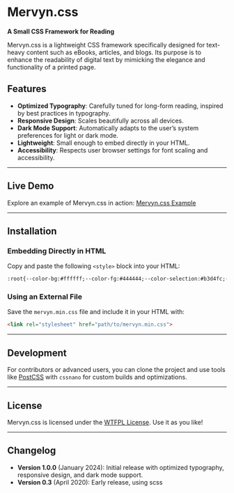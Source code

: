 # Mervyn.css

**A Small CSS Framework for Reading**

Mervyn.css is a lightweight CSS framework specifically designed for text-heavy content such as eBooks, articles, and blogs. Its purpose is to enhance the readability of digital text by mimicking the elegance and functionality of a printed page.

## Features

- **Optimized Typography**: Carefully tuned for long-form reading, inspired by best practices in typography.
- **Responsive Design**: Scales beautifully across all devices.
- **Dark Mode Support**: Automatically adapts to the user’s system preferences for light or dark mode.
- **Lightweight**: Small enough to embed directly in your HTML.
- **Accessibility**: Respects user browser settings for font scaling and accessibility.


---

## Live Demo

Explore an example of Mervyn.css in action: [Mervyn.css Example](https://www.nagoldivad.com/stuff/mervyn-example.html)


---

## Installation

### Embedding Directly in HTML

Copy and paste the following `<style>` block into your HTML:

```html
:root{--color-bg:#ffffff;--color-fg:#444444;--color-selection:#b3d4fc;--color-link:#FF4136;--color-link-hover:#b40a01;--color-hr:#cccccc;--font-family-sans-serif:-apple-system,BlinkMacSystemFont,"Segoe UI",Roboto,Oxygen,Ubuntu,Cantarell,"Helvetica Neue",Arial,sans-serif,"Apple Color Emoji","Segoe UI Emoji","Segoe UI Symbol","Noto Color Emoji";--font-family-monospace:SFMono-Regular,Menlo,Monaco,Consolas,"Liberation Mono","Courier New",monospace;--font-size-base:1.125rem;--font-size-medium:1.1875rem;--font-size-large:1.375rem;--font-size-full:1.5rem;--col-width:40.625rem;--col-width-large:60rem;--line-height:1.5;--hyphenation:auto}html{-webkit-text-size-adjust:100%}body{background-color:var(--color-bg);color:var(--color-fg);font-family:var(--font-family-sans-serif);font-size:var(--font-size-base);max-width:var(--col-width);margin:1.25rem auto;padding:0 .625rem;line-height:var(--line-height);text-align:justify;overflow-wrap:break-word;word-wrap:break-word;-ms-word-break:break-all;word-break:break-word;-ms-hyphens:var(--hyphenation);-moz-hyphens:var(--hyphenation);-webkit-hyphens:var(--hyphenation);hyphens:var(--hyphenation)}h1{font-size:2.5rem}h2{font-size:2rem}h3{font-size:1.75rem}h4{font-size:1.5rem}h5{font-size:1.25rem}h1,h2,h3,h4,h5{line-height:1.25;margin:1em 0 .67em 0}img{max-width:100%;height:auto}img[alt]:not([src]){font-style:normal}blockquote p{hanging-punctuation:first}p{margin-top:0;margin-bottom:0;text-wrap:pretty;overflow-wrap:break-word}p+p{text-indent:1em}a{color:var(--color-link);text-decoration:none}a:hover{color:var(--color-link-hover);text-decoration:underline}::selection{background:var(--color-selection);text-shadow:none}hr{display:block;height:1px;border:0;border-top:1px solid var(--color-hr);margin:1em 0;padding:0}@media (min-width:768px){body{font-size:var(--font-size-medium);padding:0}}@media (min-width:992px){body{font-size:var(--font-size-large)}}@media (min-width:1200px){body{font-size:var(--font-size-full);max-width:var(--col-width-large)}}@media (prefers-color-scheme:dark){:root{--color-bg:#121212;--color-fg:#e0e0e0;--color-link:#bb86fc;--color-link-hover:#3700b3;--color-hr:#333333}}
```

### Using an External File

Save the `mervyn.min.css` file and include it in your HTML with:
```html
<link rel="stylesheet" href="path/to/mervyn.min.css">
```


---

## Development

For contributors or advanced users, you can clone the project and use tools like [PostCSS](https://postcss.org/) with `cssnano` for custom builds and optimizations.


---

## License

Mervyn.css is licensed under the [WTFPL License](http://www.wtfpl.net/). Use it as you like!


---

## Changelog

- **Version 1.0.0** (January 2024): Initial release with optimized typography, responsive design, and dark mode support.
- **Version 0.3** (April 2020): Early release, using scss

